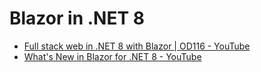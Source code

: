 # Blazor in .NET 8
- [Full stack web in .NET 8 with Blazor | OD116 - YouTube](https://www.youtube.com/watch?v=iDLWv3xM1s0&t=9s)
- [What's New in Blazor for .NET 8 - YouTube](https://www.youtube.com/watch?v=QD2-DwuOfKM)
